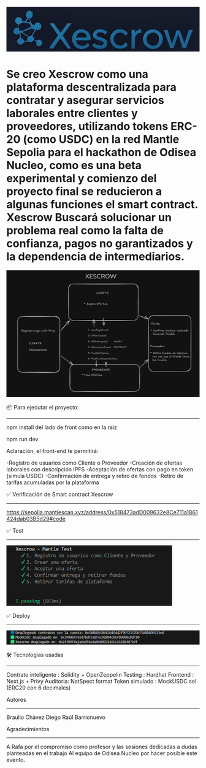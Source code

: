 
![alt text](image-3.png)


# Se creo Xescrow como una plataforma descentralizada para contratar y asegurar servicios laborales entre clientes y proveedores, utilizando tokens ERC-20 (como USDC) en la red Mantle Sepolia para el hackathon de Odisea Nucleo, como es una beta experimental y comienzo del proyecto final se reducieron a algunas funciones el smart contract. Xescrow Buscará solucionar un problema real como la falta de confianza, pagos no garantizados y la dependencia de intermediarios.




![alt text](image.png)



📦 Para ejecutar el proyecto:
*******************************

npm install del lado de front como en la raíz

npm run dev

Aclaración, el front-end te permitirá:

-Registro de usuarios como Cliente o Proveedor
-Creación de ofertas laborales con descripción IPFS
-Aceptación de ofertas con pago en token (simula USDC)
-Confirmación de entrega y retiro de fondos
-Retiro de tarifas acumuladas por la plataforma


✅  Verificación de Smart contract Xescrow
*******************************

https://sepolia.mantlescan.xyz/address/0x518473adD009632e8Ce711a1861424dab03B5d29#code


✅ Test
*******************************

 ![alt text](image-1.png)


✅ Deploy
*******************************

![alt text](image-2.png)


🛠️ Tecnologías usadas
*******************************
Contrato inteligente : Solidity + OpenZeppelin
Testing : Hardhat
Frontend : Next.js + Privy 
Auditoria: NatSpect format 
Token simulado : MockUSDC.sol (ERC20 con 6 decimales)



Autores
*******************************
Braulio Chávez
Diego Raúl Barrionuevo


Agradecimientos
*******************************
A Rafa por el compromiso como profesor y las sesiones dedicadas a dudas planteadas en el trabajo
Al equipo de Odisea Nucleo por hacer posible este evento.

